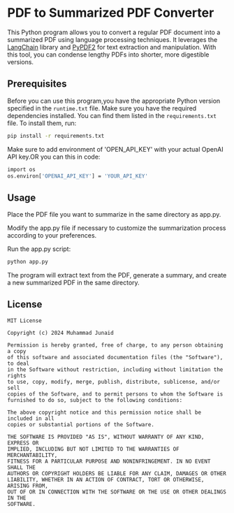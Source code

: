 # PDF to Summarized PDF Converter

This Python program allows you to convert a regular PDF document into a summarized PDF using language processing techniques. It leverages the [LangChain](https://python.langchain.com/docs/use_cases/summarization) library and [PyPDF2](https://pypi.org/project/PyPDF2) for text extraction and manipulation. With this tool, you can condense lengthy PDFs into shorter, more digestible versions.


## Prerequisites

Before you can use this program,you have the appropriate Python version specified in the `runtime.txt` file. Make sure you have the required dependencies installed. You can find them listed in the `requirements.txt` file. To install them, run:
```bash
pip install -r requirements.txt
```
Make sure to add environment of 'OPEN_API_KEY' with your actual OpenAI API key.OR you can this in code:
```bash
import os
os.environ['OPENAI_API_KEY'] = 'YOUR_API_KEY'
```






## Usage
Place the PDF file you want to summarize in the same directory as app.py.

Modify the app.py file if necessary to customize the summarization process according to your preferences.

Run the app.py script:

```bash
python app.py
```
The program will extract text from the PDF, generate a summary, and create a new summarized PDF in the same directory.



## License
```
MIT License

Copyright (c) 2024 Muhammad Junaid

Permission is hereby granted, free of charge, to any person obtaining a copy
of this software and associated documentation files (the "Software"), to deal
in the Software without restriction, including without limitation the rights
to use, copy, modify, merge, publish, distribute, sublicense, and/or sell
copies of the Software, and to permit persons to whom the Software is
furnished to do so, subject to the following conditions:

The above copyright notice and this permission notice shall be included in all
copies or substantial portions of the Software.

THE SOFTWARE IS PROVIDED "AS IS", WITHOUT WARRANTY OF ANY KIND, EXPRESS OR
IMPLIED, INCLUDING BUT NOT LIMITED TO THE WARRANTIES OF MERCHANTABILITY,
FITNESS FOR A PARTICULAR PURPOSE AND NONINFRINGEMENT. IN NO EVENT SHALL THE
AUTHORS OR COPYRIGHT HOLDERS BE LIABLE FOR ANY CLAIM, DAMAGES OR OTHER
LIABILITY, WHETHER IN AN ACTION OF CONTRACT, TORT OR OTHERWISE, ARISING FROM,
OUT OF OR IN CONNECTION WITH THE SOFTWARE OR THE USE OR OTHER DEALINGS IN THE
SOFTWARE.
```



